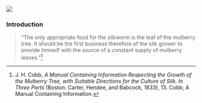 <a href="https://www.juncture-digital.org"><img src="https://juncture-digital.github.io/juncture/static/images/ve-button.png"></a>

<param ve-config 
       title="Beyond the Silken Shadow: The Mulberry Tree's Metamorphosis and Homecoming"
       source-image="https://upload.wikimedia.org/wikipedia/commons/thumb/e/e9/The_Mulberry_tree_at_St._Mary%27s_Point.jpg/640px-The_Mulberry_tree_at_St._Mary%27s_Point.jpg"
       banner="https://upload.wikimedia.org/wikipedia/commons/thumb/e/e9/The_Mulberry_tree_at_St._Mary%27s_Point.jpg/640px-The_Mulberry_tree_at_St._Mary%27s_Point.jpg" 
       height=100
       author="Kate Aubrecht and Viveca Mellegärd"
       layout="vertical">

### Introduction

>"The only appropriate food for the silkworm is the leaf of the mulberry tree. It should be the first business therefore of the silk grower to provide himself with the source of a constant supply of mulberry leaves."[^1]

[^1]: J. H. Cobb, *A Manual Containing Information Respecting the Growth of the Mulberry Tree, with Suitable Directions for the Culture of Silk. In Three Parts* (Boston: Carter, Hendee, and Babcock, 1833), 13.
  Cobb, A Manual Containing Information.

